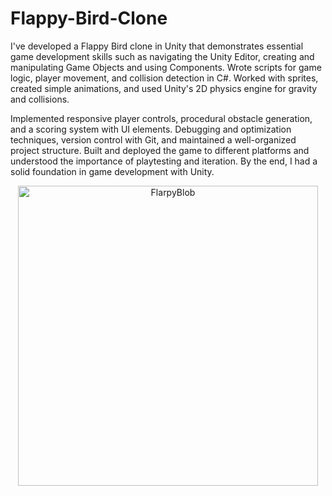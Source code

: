 # Flappy-Bird-Clone
I've developed a Flappy Bird clone in Unity that demonstrates essential game development skills such as navigating the Unity Editor, creating and manipulating Game Objects and using Components. Wrote scripts for game logic, player movement, and collision detection in C#. Worked with sprites, created simple animations, and used Unity's 2D physics engine for gravity and collisions.

Implemented responsive player controls, procedural obstacle generation, and a scoring system with UI elements. Debugging and optimization techniques, version control with Git, and maintained a well-organized project structure. Built and deployed the game to different platforms and understood the importance of playtesting and iteration. By the end, I had a solid foundation in game development with Unity.

<p align="center">
  <img width="480" alt="FlarpyBlob" src="https://github.com/LazarShockX/Flappy-Bird-Clone/assets/119409854/38cc9f77-1b40-4569-9015-b35e979255c5">
</p>
